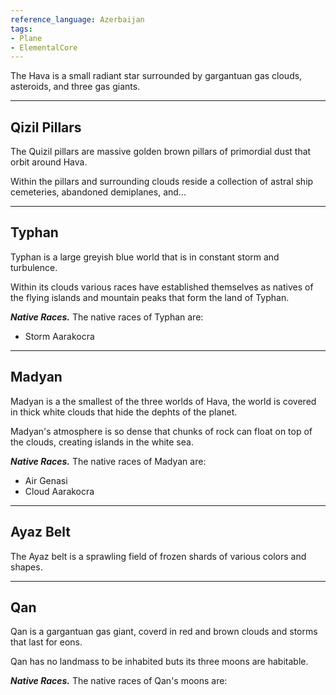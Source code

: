 ```yaml
---
reference_language: Azerbaijan
tags:
- Plane
- ElementalCore
---
```


The Hava is a small radiant star surrounded by gargantuan gas clouds, asteroids, and three gas giants.

___

## Qizil Pillars
The Quizil pillars are massive golden brown pillars of primordial dust that orbit around Hava.

Within the pillars and surrounding clouds reside a collection of astral ship cemeteries, abandoned demiplanes, and...


___

## Typhan
Typhan is a large greyish blue world that is in constant storm and turbulence. 

Within its clouds various races have established themselves as natives of the flying islands and mountain peaks that form the land of Typhan.

***Native Races.***
The native races of Typhan are:
- Storm Aarakocra

___

## Madyan
Madyan is a the smallest of the three worlds of Hava, the world is  covered in thick white clouds that  hide the dephts of the planet.

Madyan's atmosphere is so dense that chunks of rock can float on top of the clouds, creating islands in the white sea.

***Native Races.***
The native races of Madyan are:
- Air Genasi
- Cloud Aarakocra


___

## Ayaz Belt
The Ayaz belt is a sprawling field of frozen shards of various colors and shapes.

___

## Qan
Qan is a gargantuan gas giant, coverd in red and brown clouds and storms that last for eons.

Qan has no landmass to be inhabited buts its three moons are habitable.

***Native Races.***
The native races of Qan's moons are:
